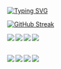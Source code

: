 [![Typing SVG](https://readme-typing-svg.demolab.com?font=Fira+Code&weight=35&size=45&duration=4000&pause=500&color=5A9C75&center=true&vCenter=true&width=480&lines=Hazem+KATAIE;CE+%7C+Web+Developer)](https://git.io/typing-svg)

[![GitHub Streak](https://streak-stats.demolab.com?user=hazemkataie&theme=merko&date_format=j%20M%5B%20Y%5D)](https://git.io/streak-stats)

<img align="left" src="https://img.shields.io/badge/javascript-%23323330.svg?style=for-the-badge&logo=javascript&logoColor=%23F7DF1E"/>
<img align="left" src="https://img.shields.io/badge/html5-%23E34F26.svg?style=for-the-badge&logo=html5&logoColor=white"/>
<img align="left" src="https://img.shields.io/badge/css3-%231572B6.svg?style=for-the-badge&logo=css3&logoColor=white"/>
<img align="left" src="https://img.shields.io/badge/bootstrap-%23563D7C.svg?style=for-the-badge&logo=bootstrap&logoColor=white"/> <br />
 <br />
 
<img align="left" src="https://img.shields.io/badge/TypeScript-007ACC?style=for-the-badge&logo=typescript&logoColor=white"/><img align="left" src="https://img.shields.io/badge/Node.js-43853D?style=for-the-badge&logo=node.js&logoColor=white"/>
<img align="left" src="https://img.shields.io/badge/MongoDB-4EA94B?style=for-the-badge&logo=mongodb&logoColor=white"/>
<img align="left" src="https://img.shields.io/badge/PHP-777BB4?style=for-the-badge&logo=php&logoColor=white"/>
